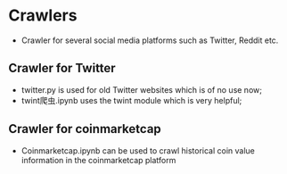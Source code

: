 # Crawlers
* Crawler for several social media platforms such as Twitter, Reddit etc.
## Crawler for Twitter
* twitter.py is used for old Twitter websites which is of no use now;
* twint爬虫.ipynb uses the twint module which is very helpful;

## Crawler for coinmarketcap
* Coinmarketcap.ipynb can be used to crawl historical coin value information in the coinmarketcap platform
